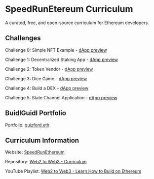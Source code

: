 # SpeedRunEtereum Curriculum

A curated, free, and open-source curriculum for Ethereum developers.

## Challenges

Challenge 0: Simple NFT Example - [dApp preview](https://nextjs-r458f7jzp-jimmy-john.vercel.app/myNFTs)

Challenge 1: Decentralized Staking App - [dApp preview](https://nextjs-awiebdz2x-jimmy-john.vercel.app)

Challenge 2: Token Vendor - [dApp preview](https://nextjs-p71gkvkz6-jimmy-john.vercel.app)

Challenge 3: Dice Game - [dApp preview](https://nextjs-369fgk93z-jimmy-john.vercel.app)

Challenge 4: Build a DEX - [dApp preview](https://nextjs-gbl7i4u6q-jimmy-john.vercel.app)

Challenge 5: State Channel Application - [dApp preview](https://nextjs-4wfiuvp0g-jimmy-john.vercel.app)


## BuidlGuidl Portfolio

Portfolio: [quizford.eth](https://app.buidlguidl.com/builders/0x992AB820a2776Ff79284B9844D338B5C5fc792e9)

## Curriculum Information

Website: [SpeedRunEthereum](https://speedrunethereum.com)

Repository: [Web2 to Web3 - Curriculum](https://github.com/austintgriffith/web2-to-web3-curriculum)

YouTube Playlist: [Web2 to Web3 - Learn How to Build on Ethereum](https://www.youtube.com/playlist?list=PLJz1HruEnenAf80uOfDwBPqaliJkjKg69)
